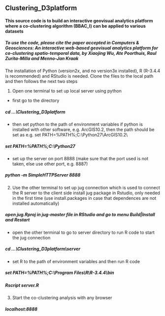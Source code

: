 ## Clustering_D3platform

#### This source code is to build an interactive geovisual analytics platform where a co-clustering algorithm (BBAC_I) can be applied to various datasets
##### To use the code, please cite the paper accepted in Computers & Geosciences: An interactive web-based geovisual analytics platform for co-clustering spatio-temporal data, by Xiaojing Wu, Ate Poorthuis, Raul Zurita-Milla and Menno-Jan Kraak

The installation of Python (version2x, and no version3x installed), R (R-3.4.4 is recommended) and RStudio is needed. Clone the files
to the local path and then follows the next two steps

1. Open one terminal to set up local server using python

  - first go to the directory
##### cd ...\Clustering_D3platform
  - then set python to the path of environment variables
if python is installed with other software, e.g. ArcGIS10.2, then the path should be set as
e.g. set PATH=%PATH%;C:\Python27\ArcGIS10.2\
##### set PATH=%PATH%;C:\Python27
  - set up the server on port 8888 (make sure that the port used is not taken, else use other port, e.g. 8887)
##### python -m SimpleHTTPServer 8888

2. Use the other terminal to set up jug connection which is used to connect the R server to the client side
install jug package in Rstudio, only needed in the first time (use install.packages in case that dependences are not installed automatically)
##### open jug.Rproj in jug-master file in RStudio and go to menu Build|Install and Restart

  - open the other terminal to go to server directory to run R code to start the jug connection
##### cd ...\Clustering_D3platform\server
  - set R to the path of environment variables and then run R code
##### set PATH=%PATH%;C:\Program Files\R\R-3.4.4\bin
##### Rscript server.R

3. Start the co-clustering analysis with any browser
##### localhost:8888
